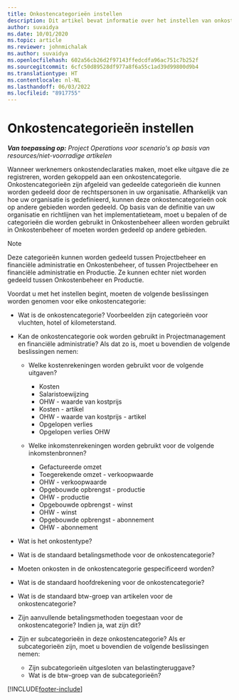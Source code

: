 ```yaml
---
title: Onkostencategorieën instellen
description: Dit artikel bevat informatie over het instellen van onkostencategorieën en gedeelde categorieën voor onkostennota's.
author: suvaidya
ms.date: 10/01/2020
ms.topic: article
ms.reviewer: johnmichalak
ms.author: suvaidya
ms.openlocfilehash: 602a56cb26d2f97143ffedcdfa96ac751c7b252f
ms.sourcegitcommit: 6cfc50d89528df977a8f6a55c1ad39d99800d9b4
ms.translationtype: HT
ms.contentlocale: nl-NL
ms.lasthandoff: 06/03/2022
ms.locfileid: "8917755"
---
```

# <a name="set-up-expense-categories"></a>Onkostencategorieën instellen

_**Van toepassing op:** Project Operations voor scenario's op basis van resources/niet-voorradige artikelen_

Wanneer werknemers onkostendeclaraties maken, moet elke uitgave die ze registreren, worden gekoppeld aan een onkostencategorie. Onkostencategorieën zijn afgeleid van gedeelde categorieën die kunnen worden gedeeld door de rechtspersonen in uw organisatie. Afhankelijk van hoe uw organisatie is gedefinieerd, kunnen deze onkostencategorieën ook op andere gebieden worden gedeeld. Op basis van de definitie van uw organisatie en richtlijnen van het implementatieteam, moet u bepalen of de categorieën die worden gebruikt in Onkostenbeheer alleen worden gebruikt in Onkostenbeheer of moeten worden gedeeld op andere gebieden.

> [!NOTE]
> Deze categorieën kunnen worden gedeeld tussen Projectbeheer en financiële administratie en Onkostenbeheer, of tussen Projectbeheer en financiële administratie en Productie. Ze kunnen echter niet worden gedeeld tussen Onkostenbeheer en Productie.

Voordat u met het instellen begint, moeten de volgende beslissingen worden genomen voor elke onkostencategorie:

- Wat is de onkostencategorie? Voorbeelden zijn categorieën voor vluchten, hotel of kilometerstand.
- Kan de onkostencategorie ook worden gebruikt in Projectmanagement en financiële administratie? Als dat zo is, moet u bovendien de volgende beslissingen nemen:

    - Welke kostenrekeningen worden gebruikt voor de volgende uitgaven?

        - Kosten
        - Salaristoewijzing
        - OHW - waarde van kostprijs
        - Kosten - artikel
        - OHW - waarde van kostprijs - artikel
        - Opgelopen verlies
        - Opgelopen verlies OHW

    - Welke inkomstenrekeningen worden gebruikt voor de volgende inkomstenbronnen?

        - Gefactureerde omzet
        - Toegerekende omzet - verkoopwaarde
        - OHW - verkoopwaarde
        - Opgebouwde opbrengst - productie
        - OHW - productie
        - Opgebouwde opbrengst - winst
        - OHW - winst
        - Opgebouwde opbrengst - abonnement
        - OHW - abonnement

- Wat is het onkostentype?
- Wat is de standaard betalingsmethode voor de onkostencategorie?
- Moeten onkosten in de onkostencategorie gespecificeerd worden?
- Wat is de standaard hoofdrekening voor de onkostencategorie?
- Wat is de standaard btw-groep van artikelen voor de onkostencategorie?
- Zijn aanvullende betalingsmethoden toegestaan voor de onkostencategorie? Indien ja, wat zijn dit?
- Zijn er subcategorieën in deze onkostencategorie? Als er subcategorieën zijn, moet u bovendien de volgende beslissingen nemen:

    - Zijn subcategorieën uitgesloten van belastingteruggave?
    - Wat is de btw-groep van de subcategorieën?


[!INCLUDE[footer-include](../includes/footer-banner.md)]